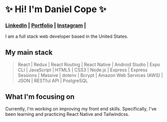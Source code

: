 # ✨ Hi! I'm Daniel Cope ✨ 
### <a href="https://www.linkedin.com/in/danielacope/" target="_blank" rel="noreferrer noopener" >LinkedIn</a> | <a href="https://www.danielcopedev.com/" target="_blank" rel="noreferrer noopener">Portfolio</a> | <a href="https://www.instagram.com/daniel_ashton_cope/" target="_blank" rel="noreferrer noopener">Instagram</a> | 


I am a full stack web developer based in the United States.

## My main stack
> React | Redux | React Routing | React Native | Android Studio | Expo CLI | JavaScript | HTML5 | CSS3 | Node.js | Express | Express Sessions | Massive | dotenv | Bcrypt | Amazon Web Services (AWS) | JSON | RESTful API | PostgreSQL

## What I'm focusing on

Currently, I'm working on improving my front end skills. Specifically, I've been learning and practicing React Native and Tailwindcss. <br/>